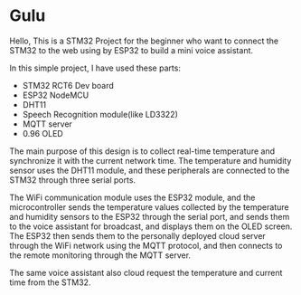 # Gulu
Hello, This is a STM32 Project for the beginner who want to connect the STM32 to the web using by ESP32 to build a mini voice assistant.

In this simple project, I have used these parts:
* STM32 RCT6 Dev board
* ESP32 NodeMCU
* DHT11
* Speech Recognition module(like LD3322)
* MQTT server
* 0.96 OLED

The main purpose of this design is to collect real-time temperature and synchronize it with the current network time.
The temperature and humidity sensor uses the DHT11 module, and these peripherals are connected to the STM32 through three serial ports.

The WiFi communication module uses the ESP32 module, and the microcontroller sends the temperature values collected by the temperature and humidity sensors to the ESP32 through the serial port, and sends them to the voice assistant for broadcast, and displays them on the OLED screen. 
The ESP32 then sends them to the personally deployed cloud server through the WiFi network using the MQTT protocol, and then connects to the remote monitoring through the MQTT server.

The same voice assistant  also cloud request the temperature and current time from the STM32.
